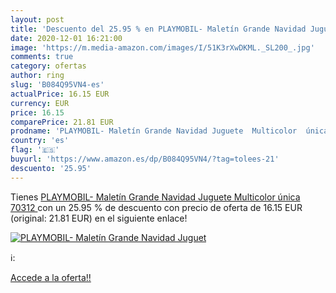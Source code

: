 ```yaml
---
layout: post
title: 'Descuento del 25.95 % en PLAYMOBIL- Maletín Grande Navidad Juguet'
date: 2020-12-01 16:21:00
image: 'https://m.media-amazon.com/images/I/51K3rXwDKML._SL200_.jpg'
comments: true
category: ofertas
author: ring
slug: 'B084Q95VN4-es'
actualPrice: 16.15 EUR
currency: EUR
price: 16.15
comparePrice: 21.81 EUR
prodname: 'PLAYMOBIL- Maletín Grande Navidad Juguete  Multicolor  única  70312 '
country: 'es'
flag: '🇪🇸'
buyurl: 'https://www.amazon.es/dp/B084Q95VN4/?tag=tolees-21'
descuento: '25.95'
---
```


Tienes [PLAYMOBIL- Maletín Grande Navidad Juguete  Multicolor  única  70312 ](https://www.amazon.es/dp/B084Q95VN4/?tag=tolees-21) con un 25.95 % de descuento con precio de oferta de 16.15 EUR (original: 21.81 EUR) en el siguiente enlace!

[![PLAYMOBIL- Maletín Grande Navidad Juguet](https://m.media-amazon.com/images/I/51K3rXwDKML._SL200_.jpg)](https://www.amazon.es/dp/B084Q95VN4/?tag=tolees-21)

ℹ️:


[Accede a la oferta!!](https://www.amazon.es/dp/B084Q95VN4/?tag=tolees-21)
